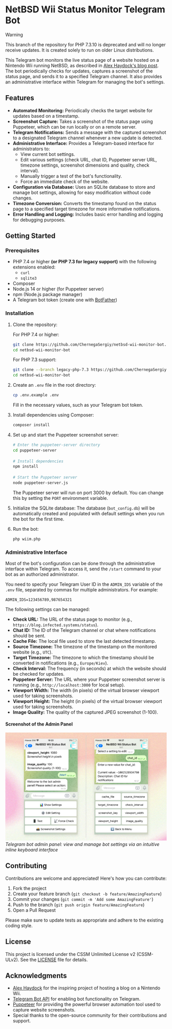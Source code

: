 # NetBSD Wii Status Monitor Telegram Bot

> [!WARNING]
> This branch of the repository for PHP 7.3.10 is deprecated and will no longer receive updates. It is created solely to run on older Linux distributions.

This Telegram bot monitors the live status page of a website hosted on a Nintendo Wii running NetBSD, as described in [Alex Haydock's blog post](https://blog.infected.systems/posts/2025-04-21-this-blog-is-hosted-on-a-nintendo-wii). The bot periodically checks for updates, captures a screenshot of the status page, and sends it to a specified Telegram channel. It also provides an administrative interface within Telegram for managing the bot's settings.

## Features

- **Automated Monitoring:** Periodically checks the target website for updates based on a timestamp.
- **Screenshot Capture:** Takes a screenshot of the status page using Puppeteer, which can be run locally or on a remote server.
- **Telegram Notifications:** Sends a message with the captured screenshot to a designated Telegram channel whenever a new update is detected.
- **Administrative Interface:** Provides a Telegram-based interface for administrators to:
  - View current bot settings.
  - Edit various settings (check URL, chat ID, Puppeteer server URL, timezone settings, screenshot dimensions and quality, check interval).
  - Manually trigger a test of the bot's functionality.
  - Force an immediate check of the website.
- **Configuration via Database:** Uses an SQLite database to store and manage bot settings, allowing for easy modification without code changes.
- **Timezone Conversion:** Converts the timestamp found on the status page to a specified target timezone for more informative notifications.
- **Error Handling and Logging:** Includes basic error handling and logging for debugging purposes.

## Getting Started

### Prerequisites

- PHP 7.4 or higher **(or PHP 7.3 for legacy support)** with the following extensions enabled:
  - `curl`
  - `sqlite3`
- Composer
- Node.js 14 or higher (for Puppeteer server)
- npm (Node.js package manager)
- A Telegram bot token (create one with [BotFather](https://t.me/BotFather))

### Installation

1. Clone the repository:

   For PHP 7.4 or higher:
   ```bash
   git clone https://github.com/ChernegaSergiy/netbsd-wii-monitor-bot.git
   cd netbsd-wii-monitor-bot
   ```

   For PHP 7.3 support:
   ```bash
   git clone --branch legacy-php-7.3 https://github.com/ChernegaSergiy/netbsd-wii-monitor-bot.git
   cd netbsd-wii-monitor-bot
   ```

2. Create an `.env` file in the root directory:
   ```bash
   cp .env.example .env
   ```
   Fill in the necessary values, such as your Telegram bot token.

3. Install dependencies using Composer:
   ```bash
   composer install
   ```

4. Set up and start the Puppeteer screenshot server:
   ```bash
   # Enter the puppeteer-server directory
   cd puppeteer-server

   # Install dependencies
   npm install

   # Start the Puppeteer server
   node puppeteer-server.js
   ```
   The Puppeteer server will run on port 3000 by default. You can change this by setting the `PORT` environment variable.

5. Initialize the SQLite database: The database (`bot_config.db`) will be automatically created and populated with default settings when you run the bot for the first time.

6. Run the bot:
   ```bash
   php wiim.php
   ```

### Administrative Interface

Most of the bot's configuration can be done through the administrative interface within Telegram. To access it, send the `/start` command to your bot as an authorized administrator. 

You need to specify your Telegram User ID in the `ADMIN_IDS` variable of the `.env` file, separated by commas for multiple administrators. For example:
```env
ADMIN_IDS=123456789,987654321
```

The following settings can be managed:

- **Check URL:** The URL of the status page to monitor (e.g., `https://blog.infected.systems/status`).
- **Chat ID:** The ID of the Telegram channel or chat where notifications should be sent.
- **Cache File:** The local file used to store the last detected timestamp.
- **Source Timezone:** The timezone of the timestamp on the monitored website (e.g., `UTC`).
- **Target Timezone:** The timezone to which the timestamp should be converted in notifications (e.g., `Europe/Kiev`).
- **Check Interval:** The frequency (in seconds) at which the website should be checked for updates.
- **Puppeteer Server:** The URL where your Puppeteer screenshot server is running (e.g., `http://localhost:3000` for local setup).
- **Viewport Width:** The width (in pixels) of the virtual browser viewport used for taking screenshots.
- **Viewport Height:** The height (in pixels) of the virtual browser viewport used for taking screenshots.
- **Image Quality:** The quality of the captured JPEG screenshot (1-100).

#### Screenshot of the Admin Panel

![Telegram bot admin panel showing the main menu (left) and settings list (right)](assets/admin_panel.png)  
*Telegram bot admin panel: view and manage bot settings via an intuitive inline keyboard interface*

## Contributing

Contributions are welcome and appreciated! Here's how you can contribute:

1. Fork the project
2. Create your feature branch (`git checkout -b feature/AmazingFeature`)
3. Commit your changes (`git commit -m 'Add some AmazingFeature'`)
4. Push to the branch (`git push origin feature/AmazingFeature`)
5. Open a Pull Request

Please make sure to update tests as appropriate and adhere to the existing coding style.

## License

This project is licensed under the CSSM Unlimited License v2 (CSSM-ULv2). See the [LICENSE](LICENSE) file for details.

## Acknowledgments

- [Alex Haydock](https://github.com/alexhaydock) for the inspiring project of hosting a blog on a Nintendo Wii.
- [Telegram Bot API](https://core.telegram.org/bots/api) for enabling bot functionality on Telegram.
- [Puppeteer](https://pptr.dev/) for providing the powerful browser automation tool used to capture website screenshots.
- Special thanks to the open-source community for their contributions and support.
